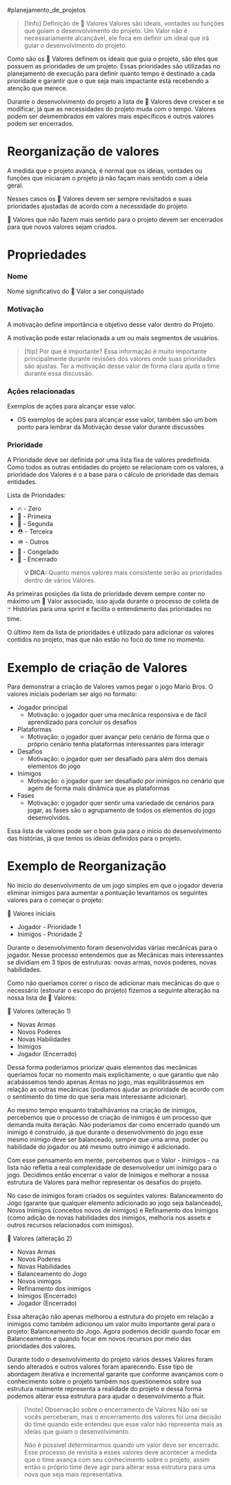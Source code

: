 #planejamento_de_projetos 

> [!info] Definição de 🌟 Valores
> Valores são ideais, vontades ou funções que guiam o desenvolvimento do projeto. Um Valor não é necessariamente alcançável, ele foca em definir um ideal que irá guiar o desenvolvimento do projeto.

Como são os 🌟 Valores definem os ideais que guia o projeto, são eles que possuem as prioridades de um projeto. Essas prioridades são utilizadas no planejamento de execução para definir quanto tempo é destinado a cada prioridade e garantir que o que seja mais impactante está recebendo a atenção que merece.

Durante o desenvolvimento do projeto a lista de 🌟 Valores deve crescer e se modificar, já que as necessidades do projeto muda com o tempo. Valores podem ser desmembrados em valores mais específicos e outros valores podem ser encerrados.

# Reorganização de valores

A medida que o projeto avança, é normal que os ideias, vontades ou funções que iniciaram o projeto já não façam mais sentido com a ideia geral.

Nesses casos os 🌟 Valores devem ser sempre revisitados e suas prioridades ajustadas de acordo com a necessidade do projeto.

🌟 Valores que não fazem mais sentido para o projeto devem ser encerrados para que novos valores sejam criados.

# Propriedades

### Nome

Nome significativo do 🌟 Valor a ser conquistado
### Motivação

A motivação define importância e objetivo desse valor dentro do Projeto.

A motivação pode estar relacionada a um ou mais segmentos de usuários.

> [!tip] Por que é importante?
> Essa informação é muito importante principalmente durante revisões dos valores onde suas prioridades são ajustas. Ter a motivação desse valor de forma clara ajuda o time durante essa discussão.

### Ações relacionadas

Exemplos de ações para alcançar esse valor.
  - OS exemplos de ações para alcançar esse valor, também são um bom ponto para lembrar da Motivação desse valor durante discussões
### Prioridade

A Prioridade deve ser definida por uma lista fixa de valores predefinida. Como todos as outras entidades do projeto se relacionam com os valores, a prioridade dos Valores é o a base para o cálculo de prioridade das demais entidades.

Lista de Prioridades:

- 🔥 - Zero
- 🎈 - Primeira
- 👑 - Segunda
- ⛑️ - Terceira
- 🪖 - Outros
- 🥶 - Congelado
- 🛑 - Encerrado
  
> **💡 DICA:** Quanto menos valores mais consistente serão as prioridades dentro de vários Valores. 

As primeiras posições da lista de prioridade devem sempre conter no máximo um 🌟 Valor associado, isso ajuda durante o processo de coleta de 🃏 Histórias para uma sprint e facilita o entendimento das prioridades no time.

O último item da lista de prioridades é utilizado para adicionar os valores contidos no projeto, mas que não estão no foco do time no momento.

# Exemplo de criação de Valores

Para demonstrar a criação de Valores vamos pegar o jogo Mario Bros. O valores iniciais poderiam ser algo no formato:

- Jogador principal
	- Motivação: o jogador quer uma mecânica responsiva e de fácil aprendizado para concluir os desafios
- Plataformas
	- Motivação: o jogador quer avançar pelo cenário de forma que o próprio cenário tenha plataformas interessantes para interagir
- Desafios
	- Motivação: o jogador quer ser desafiado para além dos demais elementos do jogo
- Inimigos
	- Motivação: o jogador quer ser desafiado por inimigos no cenário que agem de forma mais dinâmica que as plataformas
- Fases
	- Motivação: o jogador quer sentir uma variedade de cenários para jogar, as fases são o agrupamento de todos os elementos do jogo desenvolvidos.

Essa lista de valores pode ser o bom guia para o início do desenvolvimento das histórias, já que temos os ideias definidos para o projeto.
# Exemplo de Reorganização

No início do desenvolvimento de um jogo simples em que o jogador deveria eliminar inimigos para aumentar a pontuação levantamos os seguintes valores para o começar o projeto:

🌟 Valores iniciais
- Jogador - Prioridade 1
- Inimigos - Prioridade 2

Durante o desenvolvimento foram desenvolvidas várias mecânicas para o jogador. Nesse processo entendemos que as Mecânicas mais interessantes se dividiam em 3 tipos de estruturas: novas armas, novos poderes, novas habilidades. 

Como não queríamos correr o risco de adicionar mais mecânicas do que o necessário (estourar o escopo do projeto) fizemos a seguinte alteração na nossa lista de 🌟 Valores:

🌟 Valores (alteração 1)
- Novas Armas
- Novos Poderes
- Novas Habilidades
- Inimigos
- Jogador (Encerrado)

Dessa forma poderíamos priorizar quais elementos das mecânicas queríamos focar no momento mais explicitamente, o que garantiu que não acabássemos tendo apenas Armas no jogo, mas equilibrássemos em relação as outras mecânicas (podíamos ajudar as prioridade de acordo com o sentimento do time do que seria mais interessante adicionar).

Ao mesmo tempo enquanto trabalhávamos na criação de inimigos, percebemos que o processo de criação de inimigos é um processo que demanda muita iteração. Não poderíamos dar como encerrado quando um inimigo é construído, já que durante o desenvolvimento do jogo esse mesmo inimigo deve ser balanceado, sempre que uma arma, poder ou habilidade do jogador ou até mesmo outro inimigo é adicionado.

Com esse pensamento em mente, percebemos que o Valor - Inimigos - na lista não refletia a real complexidade de desenvolvedor um inimigo para o jogo. Decidimos então encerrar o valor de Inimigos e melhorar a nossa estrutura de Valores para melhor representar os desafios do projeto. 

No caso de inimigos foram criados os seguintes valores: Balanceamento do Jogo (garante que qualquer elemento adicionado ao jogo seja balanceado), Novos Inimigos (conceitos novos de inimigos) e Refinamento dos Inimigos (como adição de novas habilidades dos inimigos, melhoria nos assets e outros recursos relacionados com inimigos).

🌟 Valores (alteração 2)
- Novas Armas
- Novos Poderes
- Novas Habilidades
- Balanceamento do Jogo
- Novos inimigos
- Refinamento dos inimigos
- Inimigos (Encerrado)
- Jogador (Encerrado)

Essa alteração não apenas melhorou a estrutura do projeto em relação a inimigos como também adicionou um valor muito importante geral para o projeto: Balanceamento do Jogo. Agora podemos decidir quando focar em Balanceamento e quando focar em novos recursos por meio das prioridades dos valores.

Durante todo o desenvolvimento do projeto vários desses Valores foram sendo alterados e outros valores foram aparecendo. Esse tipo de abordagem iterativa e incremental garante que conforme avançamos com o conhecimento sobre o projeto também nos questionemos sobre sua estrutura realmente representa a realidade do projeto e dessa forma podemos alterar essa estrutura para ajudar o desenvolvimento a fluir.

> [!note] Observação sobre o encerramento de Valores
> Não sei se vocês perceberam, mas o encerramento dos valores foi uma decisão do time quando este entendeu que esse valor não representa mais as ideias que guiam o desenvolvimento.
> 
> Não é possível determinarmos quando um valor deve ser encerrado. Esse processo de revisita a esses valores deve acontecer a medida que o time avança com seu conhecimento sobre o projeto, assim então o próprio time deve agir para alterar essa estrutura para uma nova que seja mais representativa.